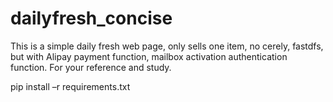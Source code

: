 # dailyfresh_concise
This is a simple daily fresh web page, only sells one item, no cerely, fastdfs, but with Alipay payment function, mailbox activation authentication function. For your reference and study.

pip install –r requirements.txt
